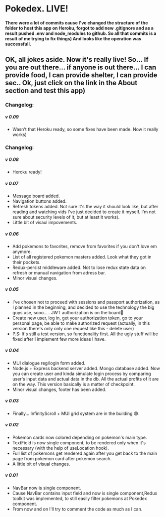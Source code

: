 <h1>Pokedex. LIVE!</h1>

<h4>There were a lot of commits cause I've changed the structure of the folder to host this app on Heroku, forgot to add new .gitignore and as a result pushed .env and node_modules to github. So all that commits is a result of me trying to fix things) And looks like the operation was successfull.</h4>

<h2>OK, all jokes aside. Now it's really live! So... If you are out there... if anyone is out there... I can provide food, I can provide shelter, I can provide sec.. Ok, just click on the link in the About section and test this app)</h2>

<h3>Changelog:</h3>

<h5>v 0.09</h5>
<ul>
<li>Wasn't that Heroku ready, so some fixes have been made. Now it really works)</li>
</ul>

<h3>Changelog:</h3>

<h5>v 0.08</h5>
<ul>
<li>Heroku ready!</li>
</ul>

<h5>v 0.07</h5>
<ul>
<li>Message board added.</li>
<li>Navigation buttons added.</li>
<li>Refresh tokens added. Not sure it's the way it should look like, but after reading and watching vids I've just decided to create it myself. I'm not sure about security levels of it, but at least it works).</li>
<li>Little bit of visaul impovements.</li>
</ul>

<h5>v 0.06</h5>
<ul>
<li>Add pokemons to favorites, remove from favorites if you don't love em anymore.</li>
<li>List of all registered pokemon masters added. Look what they got in their pockets.</li>
<li>Redux-persist middleware added. Not to lose redux state data on refresh or manual navigation from adress bar.</li>
<li>Minor visual changes.</li>
</ul>

<h5>v 0.05</h5>
<ul>
<li>I've chosen not to proceed with sessions and passport authorization, as I planned in the beginning, and decided to use the technology the big guys use, sooo..... JWT authorization is on the board🎉</li>
<li>Create new user, log in, get your authorization token, go to your personal page,  be able to make authorized request (actually, in this version there's only only one request like this - delete user)</li>
<li>P.S: It's still a test version, so functionality first. All the ugly stuff will be fixed after I implement few more ideas I have.</li>
</ul>

<h5>v 0.04 </h5>
<ul>
<li>MUI dialogue reg/login form added.</li>
<li>Node.js + Express backend server added. Mongo database added. Now you can create user and kinda simulate login process by comparing user's input data and actual data in the db.
All the actual profits of it are on the way. This version basically is a matter of checkpoint.
</li>
<li>Minor visual changes, footer has been added.</li>
</ul>

<h5>v 0.03 </h5>
<ul>
<li>Finally... InfinityScroll + MUI grid system are in the building 😅. </li>
</ul>

<h5>v 0.02 </h5>
<ul>
<li>Pokemon cards now colored depending on pokemon's main type.</li>
<li>TextField is now single component, to be rendered only when it's necessary (with the help of useLocation hook).</li>
<li>Full list of pokemons get rendered again after you get back to the main page from pokemon card after pokemon search.</li>
<li>A little bit of visual changes.</li>
</ul>

<h5>v 0.01 </h5>
<ul>
<li>NavBar now is single component.</li>
<li>Cause NavBar contains input field and now is single component,Redux toolkit was implemented, to still easily filter pokemons at Pokedex component.</li>
<li>From now and on I'll try to comment the code as much as I can.</li>
</ul>
